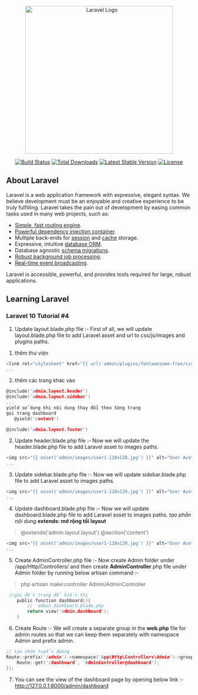 <p align="center"><a href="https://laravel.com" target="_blank"><img src="https://raw.githubusercontent.com/laravel/art/master/logo-lockup/5%20SVG/2%20CMYK/1%20Full%20Color/laravel-logolockup-cmyk-red.svg" width="400" alt="Laravel Logo"></a></p>

<p align="center">
<a href="https://github.com/laravel/framework/actions"><img src="https://github.com/laravel/framework/workflows/tests/badge.svg" alt="Build Status"></a>
<a href="https://packagist.org/packages/laravel/framework"><img src="https://img.shields.io/packagist/dt/laravel/framework" alt="Total Downloads"></a>
<a href="https://packagist.org/packages/laravel/framework"><img src="https://img.shields.io/packagist/v/laravel/framework" alt="Latest Stable Version"></a>
<a href="https://packagist.org/packages/laravel/framework"><img src="https://img.shields.io/packagist/l/laravel/framework" alt="License"></a>
</p>

## About Laravel

Laravel is a web application framework with expressive, elegant syntax. We believe development must be an enjoyable and creative experience to be truly fulfilling. Laravel takes the pain out of development by easing common tasks used in many web projects, such as:

- [Simple, fast routing engine](https://laravel.com/docs/routing).
- [Powerful dependency injection container](https://laravel.com/docs/container).
- Multiple back-ends for [session](https://laravel.com/docs/session) and [cache](https://laravel.com/docs/cache) storage.
- Expressive, intuitive [database ORM](https://laravel.com/docs/eloquent).
- Database agnostic [schema migrations](https://laravel.com/docs/migrations).
- [Robust background job processing](https://laravel.com/docs/queues).
- [Real-time event broadcasting](https://laravel.com/docs/broadcasting).

Laravel is accessible, powerful, and provides tools required for large, robust applications.

## Learning Laravel
### Laravel 10 Tutorial #4
1) Update layout.blade.php file :-
First of all, we will update layout.blade.php file to add Laravel asset and url to css/js/images and plugins paths.
1. thêm thư viện

```c 
<link rel="stylesheet" href="{{ url('admin/plugins/fontawesome-free/css/all.min.css') }}">
...
```

2. thêm các trang khác vào

 ```c 
 @include('admin.layout.header')
 @include('admin.layout.sidebar')
 ...
 yield sử dụng khi nội dung thay đổi theo từng trang 
 gọi trang dashboard
    @yield('content')

@include('admin.layout.footer')
```

2) Update header.blade.php file :-
Now we will update the header.blade.php file to add Laravel asset to images paths.
```c 
<img src="{{ asset('admin/images/user1-128x128.jpg') }}" alt="User Avatar" class="img-size-50 mr-3 img-circle">
...
```

3) Update sidebar.blade.php file :-
Now we will update sidebar.blade.php file to add Laravel asset to images paths.
```c 
<img src="{{ asset('admin/images/user1-128x128.jpg') }}" alt="User Avatar" class="img-size-50 mr-3 img-circle">
...
```
4) Update dashboard.blade.php file :-
Now we will update dashboard.blade.php file to add Laravel asset to images paths.
_tạo phần nội dung_
**extends: mở rộng tối layout**
>   @extends('admin.layout.layout')
  @section('content')
```c 
<img src="{{ asset('admin/images/user1-128x128.jpg') }}" alt="User Avatar" class="img-size-50 mr-3 img-circle">
...
```
5) Create AdminController.php file :-
Now create Admin folder under /app/Http/Controllers/ and then create **AdminController**.php file under Admin folder by running below artisan command :-
>php artisan make:controller Admin/AdminController
```c 
 //gọi đến trang để hiển thị
    public function dashboard(){
        //  admin_dashboard.blade.php
        return view('admin.dashboard');
    }
```

6) Create Route :-
We will create a separate group in the **web.php** file for admin routes so that we can keep them separately with namespace Admin and prefix admin.
```c 
// tạo nhóm tuyến đường
Route::prefix('/admin')->namespace('App\Http\Controllers\Admin')->group(function () {
    Route::get('/dashboard', 'AdminController@dashboard');
});
```
7) You can see the view of the dashboard page by opening below link :-
http://127.0.0.1:8000/admin/dashboard
